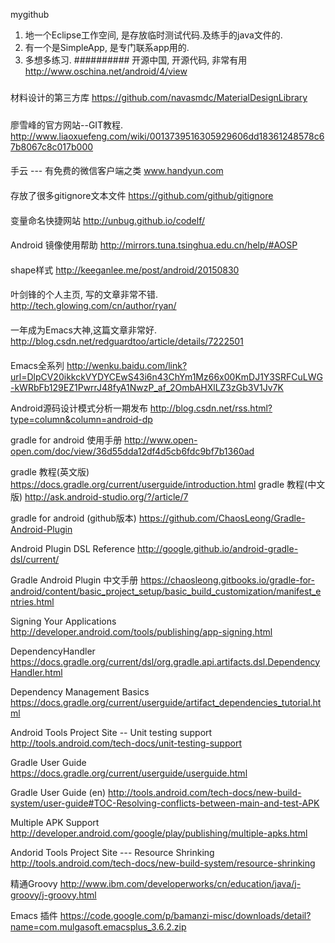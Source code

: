 mygithub
1. 地一个Eclipse工作空间, 是存放临时测试代码.及练手的java文件的.
2. 有一个是SimpleApp, 是专门联系app用的.
3. 多想多练习.
##########
开源中国, 开源代码, 非常有用
http://www.oschina.net/android/4/view
#####
材料设计的第三方库
https://github.com/navasmdc/MaterialDesignLibrary
#####
廖雪峰的官方网站--GIT教程.
http://www.liaoxuefeng.com/wiki/0013739516305929606dd18361248578c67b8067c8c017b000
####
手云 --- 有免费的微信客户端之类
www.handyun.com
####
存放了很多gitignore文本文件
https://github.com/github/gitignore
####
变量命名快捷网站 http://unbug.github.io/codelf/
####
Android 镜像使用帮助  http://mirrors.tuna.tsinghua.edu.cn/help/#AOSP
####
shape样式 http://keeganlee.me/post/android/20150830
####
叶剑锋的个人主页, 写的文章非常不错. http://tech.glowing.com/cn/author/ryan/
####
一年成为Emacs大神,这篇文章非常好.   http://blog.csdn.net/redguardtoo/article/details/7222501
####
Emacs全系列    http://wenku.baidu.com/link?url=DlpCV20ikkckVYDYCEwS43i6n43ChYm1Mz66x00KmDJ1Y3SRFCuLWG-kWRbFb129EZ1PwrrJ48fyA1NwzP_af_2OmbAHXlLZ3zGb3V1Jv7K

Android源码设计模式分析一期发布
http://blog.csdn.net/rss.html?type=column&column=android-dp

gradle for android 使用手册
http://www.open-open.com/doc/view/36d55dda12df4d5cb6fdc9bf7b1360ad

gradle 教程(英文版)
https://docs.gradle.org/current/userguide/introduction.html
gradle 教程(中文版)
http://ask.android-studio.org/?/article/7

gradle for android (github版本)
https://github.com/ChaosLeong/Gradle-Android-Plugin

Android Plugin DSL Reference
http://google.github.io/android-gradle-dsl/current/

Gradle Android Plugin 中文手册
https://chaosleong.gitbooks.io/gradle-for-android/content/basic_project_setup/basic_build_customization/manifest_entries.html

Signing Your Applications
http://developer.android.com/tools/publishing/app-signing.html

DependencyHandler
https://docs.gradle.org/current/dsl/org.gradle.api.artifacts.dsl.DependencyHandler.html

Dependency Management Basics
https://docs.gradle.org/current/userguide/artifact_dependencies_tutorial.html

Android Tools Project Site -- Unit testing support
http://tools.android.com/tech-docs/unit-testing-support

Gradle User Guide
https://docs.gradle.org/current/userguide/userguide.html

Gradle User Guide (en)
http://tools.android.com/tech-docs/new-build-system/user-guide#TOC-Resolving-conflicts-between-main-and-test-APK

Multiple APK Support
http://developer.android.com/google/play/publishing/multiple-apks.html

Andorid Tools Project Site --- Resource Shrinking
http://tools.android.com/tech-docs/new-build-system/resource-shrinking

精通Groovy
http://www.ibm.com/developerworks/cn/education/java/j-groovy/j-groovy.html

Emacs 插件
https://code.google.com/p/bamanzi-misc/downloads/detail?name=com.mulgasoft.emacsplus_3.6.2.zip



